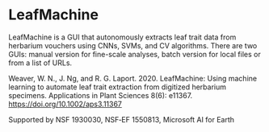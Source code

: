 # LeafMachine
LeafMachine is a GUI that autonomously extracts leaf trait data from herbarium vouchers using CNNs, SVMs, and CV algorithms. There are two GUIs: manual version for fine-scale analyses, batch version for local files or from a list of URLs. 

Weaver, W. N., J. Ng, and R. G. Laport. 2020. LeafMachine: Using machine learning to automate leaf trait extraction from digitized herbarium specimens. Applications in Plant Sciences 8(6): e11367. https://doi.org/10.1002/aps3.11367

Supported by NSF 1930030, NSF‐EF 1550813, Microsoft AI for Earth
